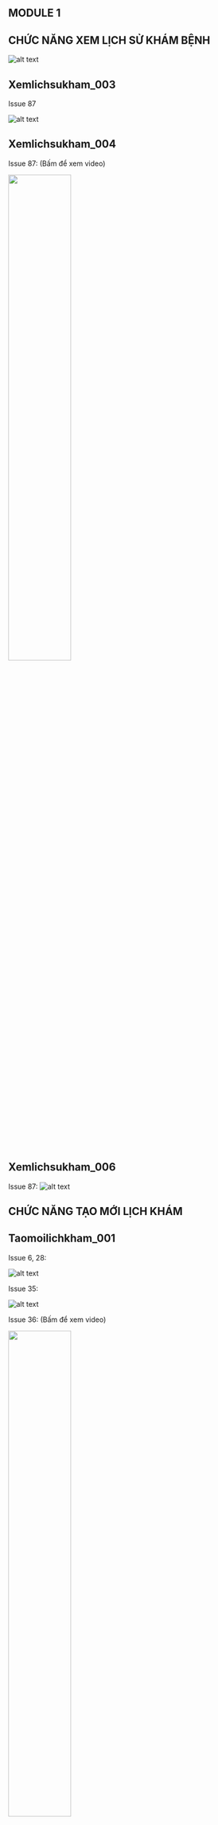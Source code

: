 ## MODULE 1
## CHỨC NĂNG XEM LỊCH SỬ KHÁM BỆNH

![alt text](<biểu đồ xem lịch sử khám bênh.png>)

## Xemlichsukham_003
Issue 87

![alt text](issue87.jpg)

## Xemlichsukham_004
Issue 87: (Bấm để xem video)

[<img src="https://img.youtube.com/vi/Qa8JQN-0sKY/0.jpg" width="50%">](https://www.youtube.com/watch?v=Qa8JQN-0sKY)

## Xemlichsukham_006
Issue 87:
![alt text](issue87.jpg)

## CHỨC NĂNG TẠO MỚI LỊCH KHÁM
## Taomoilichkham_001
Issue 6, 28:

![alt text](<6,28 taomoi.jpg>)

Issue 35:

![alt text](37taomoi.jpg)

Issue 36: (Bấm để xem video)

[<img src="https://img.youtube.com/vi/K1l55NapS1c/0.jpg" width="50%">](https://www.youtube.com/watch?v=K1l55NapS1c)

## Taomoilichkham_003
Issue 87: (Bấm để xem video)

[<img src="https://img.youtube.com/vi/qK3Qy63y-wE/0.jpg" width="50%">](https://www.youtube.com/watch?v=qK3Qy63y-wE)

## Taomoilichkham_004
Issue 83:

![alt text](issue83.jpg)

## Taomoilichkham_005
Issue 83: (Bấm để xem video)

[<img src="https://img.youtube.com/vi/kU0TwOA4Cz4/0.jpg" width="50%">](https://www.youtube.com/watch?v=kU0TwOA4Cz4-wE)

## Taomoilichkham_007
Issue 66: (Bấm để xem video)

[<img src="https://img.youtube.com/vi/CPJ8taPi3xc/0.jpg" width="50%">](https://www.youtube.com/watch?v=CPJ8taPi3xc-wE)

Issue 73:

![alt text](issue73.jpg)

## Taomoilichkham_009
Issue 83: (Bấm để xem video)

[<img src="https://img.youtube.com/vi/qMNg2QRyF4U/0.jpg" width="50%">](https://www.youtube.com/watch?v=qMNg2QRyF4U-wE)

## CHỨC NĂNG HUỶ LỊCH KHÁM
| Huỷ lịch khám                                  |        |        |        |
| ---------------------------------------------- | ------ | ------ | ------ |
| **Điều kiện**                                  | **R1** | **R2** | **R3** |
| Có kết nối internet                            | Y      | Y      | N      |
| Trạng thái đang là ĐANG XỬ LÝ hoặc ĐÃ XÁC NHẬN | Y      | N      | Y      |
| **Hành động**                                  |        |        |        |
| Huỷ                                            | Y      | N      | N      |
| Không thể huỷ                                  | N      | Y      | Y      |


## Huylichkham_002
Issue 90: (Bấm để xem video)

[<img src="https://img.youtube.com/vi/1EDzs3ljA6k/0.jpg" width="50%">](https://www.youtube.com/watch?v=1EDzs3ljA6k-wE)

## Huylichkham_004
Issue 87: (Bấm để xem video)

[<img src="https://img.youtube.com/vi/J9opSz0qx88/0.jpg" width="50%">](https://www.youtube.com/watch?v=J9opSz0qx88-wE)
